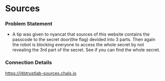 # Sources

### Problem Statement
- A tip was given to nyancat that sources of this website contains the passcode to the secret door(the flag) devided into 3 parts. Then again the robot is blocking everyone to access the whole secret by not revealing the 3rd part of the secret. See if you can find the whole secret.

### Connection Details
https://iitbtrustlab-sources.chals.io
